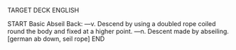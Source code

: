 TARGET DECK
ENGLISH

START
Basic
Abseil
Back: —v. Descend by using a doubled rope coiled round the body and fixed at a higher point. —n. Descent made by abseiling. [german ab down, seil rope]
END
